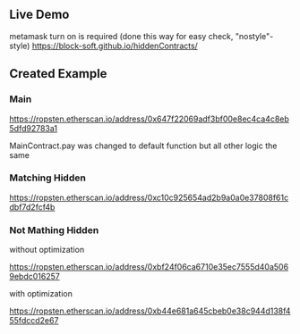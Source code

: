 
## Live Demo

metamask turn on is required (done this way for easy check, "nostyle"-style)
https://block-soft.github.io/hiddenContracts/

## Created Example

### Main

https://ropsten.etherscan.io/address/0x647f22069adf3bf00e8ec4ca4c8eb5dfd92783a1

MainContract.pay was changed to default function but all other logic the same

### Matching Hidden

https://ropsten.etherscan.io/address/0xc10c925654ad2b9a0a0e37808f61cdbf7d2fcf4b

### Not Mathing Hidden

without optimization

https://ropsten.etherscan.io/address/0xbf24f06ca6710e35ec7555d40a5069ebdc016257

with optimization

https://ropsten.etherscan.io/address/0xb44e681a645cbeb0e38c944d138f455fdccd2e67
